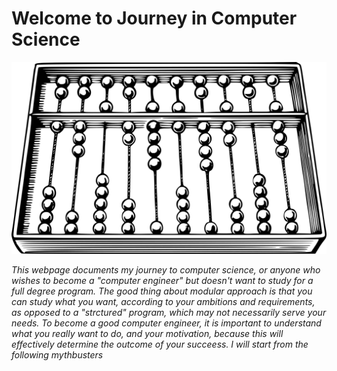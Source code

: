# Welcome to Journey in Computer Science

![Image of Abacus](https://github.com/joshualevy84/computerscience/blob/master/Abacus.png)

*This webpage documents my journey to computer science, or anyone who wishes to become a "computer engineer" but doesn't want to study for a full degree program. The good thing about modular approach is that you can study what you want, according to your ambitions and requirements, as opposed to a "strctured" program, which may not necessarily serve your needs. To become a good computer engineer, it is important to understand what you really want to do, and your motivation, because this will effectively determine the outcome of your succeess. I will start from the following mythbusters*



